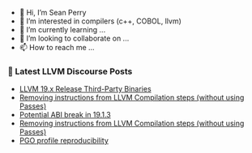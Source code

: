 - 👋 Hi, I’m Sean Perry
- 👀 I’m interested in compilers (c++, COBOL, llvm)
- 🌱 I’m currently learning ...
- 💞️ I’m looking to collaborate on ...
- 📫 How to reach me ...

<!---
s66perry/s66perry is a ✨ special ✨ repository because its `README.md` (this file) appears on your GitHub profile.
You can click the Preview link to take a look at your changes.
--->
### 📕 Latest LLVM Discourse Posts

<!-- DISCOURSE-LLVM:START -->
- [LLVM 19.x Release Third-Party Binaries](https://discourse.llvm.org/t/llvm-19-x-release-third-party-binaries/80374?page=3#post_49)
- [Removing instructions from LLVM Compilation steps &lpar;without using Passes&rpar;](https://discourse.llvm.org/t/removing-instructions-from-llvm-compilation-steps-without-using-passes/82873#post_6)
- [Potential ABI break in 19.1.3](https://discourse.llvm.org/t/potential-abi-break-in-19-1-3/82865#post_8)
- [Removing instructions from LLVM Compilation steps &lpar;without using Passes&rpar;](https://discourse.llvm.org/t/removing-instructions-from-llvm-compilation-steps-without-using-passes/82873#post_5)
- [PGO profile reproducibility](https://discourse.llvm.org/t/pgo-profile-reproducibility/82861#post_5)
<!-- DISCOURSE-LLVM:END -->
